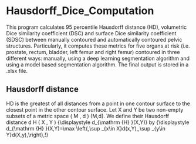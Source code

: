 # Hausdorff_Dice_Computation
This program calculates 95 percentile Hausdorff distance (HD), volumetric Dice similarity coefficient (DSC) and surface Dice similarity coefficient (SDSC) between manually contoured and automatically contoured pelvic structures.
Particularly, it computes these metrics for five organs at risk (i.e. prostate, rectum, bladder, left femur and right femur) contoured in three different ways: manually, using a deep learning segmentation algorithm and using a model based segmentation algorithm.
The final output is stored in a .xlsx file.

## Hausdorff distance
HD is the greatest of all distances from a point in one contour surface to the closest point in the other contour surface.
Let X and Y be two non-empty subsets of a metric space ( M , d ) (M,d). We define their Hausdorff distance d H ( X , Y ) {\displaystyle d_{\mathrm {H} }(X,Y)} by {\displaystyle d_{\mathrm {H} }(X,Y)=\max \left\{\,\sup _{x\in X}d(x,Y),\,\sup _{y\in Y}d(X,y)\,\right\},\!}
